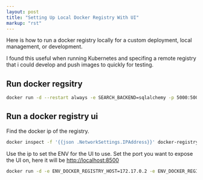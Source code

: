 ```yaml
---
layout: post
title: "Setting Up Local Docker Registry With UI"
markup: "rst"
---
```


Here is how to run a docker registry locally for a custom deployment, 
local management, or development. 

I found this useful when running Kubernetes and specifing a remote registry 
that i could develop and push images to quickly for testing. 

## Run docker regsitry

``` bash
docker run -d --restart always -e SEARCH_BACKEND=sqlalchemy -p 5000:5000 -v /home/cp16net/registry:/var/lib/registry --name docker-registry registry
```

## Run a docker registry ui

Find the docker ip of the registry.

``` bash
docker inspect -f '{{json .NetworkSettings.IPAddress}}' docker-registry
```

Use the ip to set the ENV for the UI to use.
Set the port you want to expose the UI on, here it will be [http://localhost:8500](http://localhost:8500)

``` bash
docker run -d -e ENV_DOCKER_REGISTRY_HOST=172.17.0.2 -e ENV_DOCKER_REGISTRY_PORT=5000 -p 8500:80 --name registry-frontend konradkleine/docker-registry-frontend:v2
```

